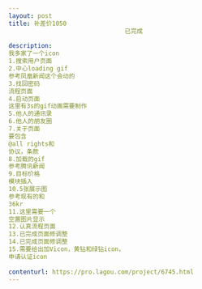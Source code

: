 ```yaml
---                
layout: post       
title: 补差价1050
                                已完成
           
description: 
我多家了一个icon
1.搜索用户页面
2.中心loading gif
参考凤凰新闻这个会动的
3.找回密码
流程页面
4.启动页面
这里有3s的gif动画需要制作
5.他人的通讯录
6.他人的朋友圈
7.关于页面
要包含
@all rights和
协议，条款
8.加载的gif
参考腾讯新闻
9.目标价格
模块插入
10.5张展示图
参考现有的和
36kr
11.这里需要一个
空置图片显示
12.认真流程页面
13.已完成页面修调整
14.已完成页面修调整
15.需要给出加Vicon，黄钻和绿钻icon，
申请认证icon
     
contenturl: https://pro.lagou.com/project/6745.html      
---                 
```

